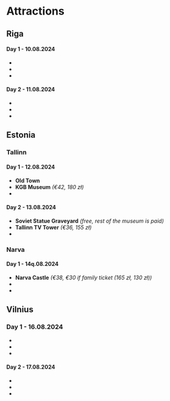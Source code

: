 # Attractions
## Riga 
#### Day 1 - 10.08.2024 
-
-
-

#### Day 2 - 11.08.2024 
-
-
-

## Estonia
### Tallinn
#### Day 1 - 12.08.2024
- **Old Town**
- **KGB Museum** *(€42, 180 zł)*
-

#### Day 2 - 13.08.2024
- **Soviet Statue Graveyard** *(free, rest of the museum is paid)*
- **Tallinn TV Tower** *(€36, 155 zł)*
-

### Narva
#### Day 1 - 14q.08.2024
- **Narva Castle** *(€38, €30 if family ticket (165 zł, 130 zł))*
-
-

## Vilnius
### Day 1 - 16.08.2024
-
-
-

#### Day 2 - 17.08.2024
-
-
-
